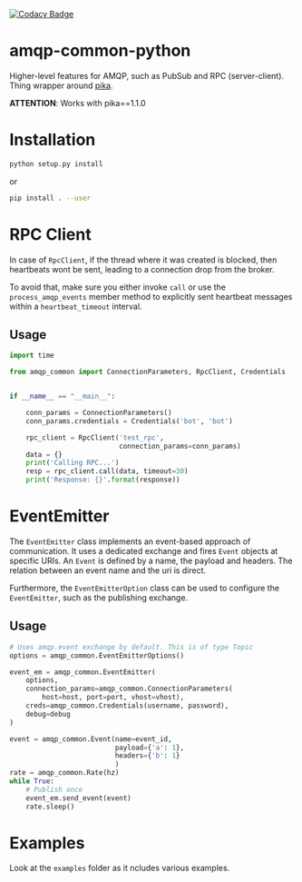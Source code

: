 [![Codacy Badge](https://api.codacy.com/project/badge/Grade/d0a18bbcbc964af0871f55608a3b5b20)](https://www.codacy.com?utm_source=github.com&amp;utm_medium=referral&amp;utm_content=robotics-4-all/amqp-common-python&amp;utm_campaign=Badge_Grade)

# amqp-common-python
Higher-level features for AMQP, such as PubSub and RPC (server-client).
Thing wrapper around [pika](https://pika.readthedocs.io/en/stable/).

**ATTENTION**: Works with pika==1.1.0

# Installation


```bash
python setup.py install
```

or

```bash
pip install . --user
```


# RPC Client

In case of `RpcClient`, if the thread where it was created is blocked, then
heartbeats wont be sent, leading to a connection drop from the broker.

To avoid that, make sure you either invoke `call` or use the `process_amqp_events`
member method to explicitly sent heartbeat messages within a `heartbeat_timeout`
interval.


## Usage

```python
import time

from amqp_common import ConnectionParameters, RpcClient, Credentials


if __name__ == "__main__":

    conn_params = ConnectionParameters()
    conn_params.credentials = Credentials('bot', 'bot')

    rpc_client = RpcClient('test_rpc',
                           connection_params=conn_params)
    data = {}
    print('Calling RPC...')
    resp = rpc_client.call(data, timeout=30)
    print('Response: {}'.format(response))

```

# EventEmitter

The `EventEmitter` class implements an event-based approach of communication.
It uses a dedicated exchange and fires `Event` objects at specific URIs.
An `Event` is defined by a name, the payload and headers. The relation
between an event name and the uri is direct.

Furthermore, the `EventEmitterOption` class can be used to configure
the `EventEmitter`, such as the publishing exchange.

## Usage

```python
# Uses amqp.event exchange by default. This is of type Topic
options = amqp_common.EventEmitterOptions()

event_em = amqp_common.EventEmitter(
    options,
    connection_params=amqp_common.ConnectionParameters(
        host=host, port=port, vhost=vhost),
    creds=amqp_common.Credentials(username, password),
    debug=debug
)

event = amqp_common.Event(name=event_id,
                          payload={'a': 1},
                          headers={'b': 1}
                          )
rate = amqp_common.Rate(hz)
while True:
    # Publish once
    event_em.send_event(event)
    rate.sleep()
```


# Examples

Look at the `examples` folder as it ncludes various examples.
